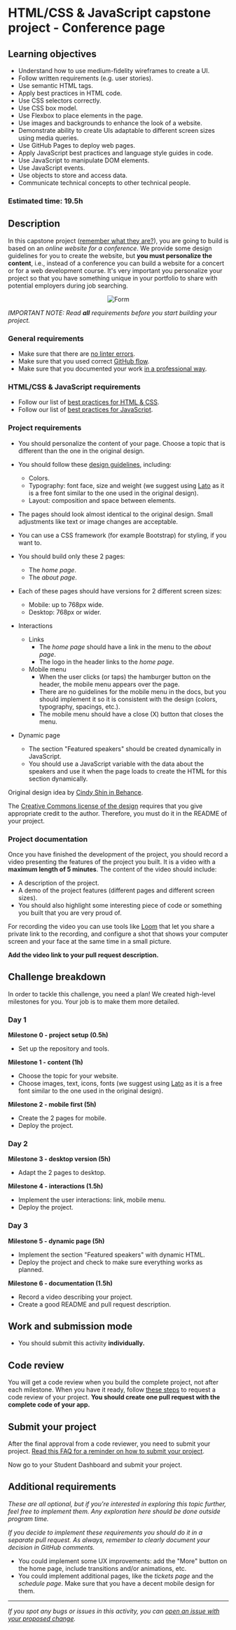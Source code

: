 # HTML/CSS & JavaScript capstone project - Conference page

## Learning objectives

- Understand how to use medium-fidelity wireframes to create a UI.
- Follow written requirements (e.g. user stories).
- Use semantic HTML tags.
- Apply best practices in HTML code.
- Use CSS selectors correctly.
- Use CSS box model.
- Use Flexbox to place elements in the page.
- Use images and backgrounds to enhance the look of a website.
- Demonstrate ability to create UIs adaptable to different screen sizes using media queries.
- Use GitHub Pages to deploy web pages.
- Apply JavaScript best practices and language style guides in code.
- Use JavaScript to manipulate DOM elements.
- Use JavaScript events.
- Use objects to store and access data.
- Communicate technical concepts to other technical people.

### Estimated time: 19.5h

## Description

In this capstone project ([remember what they are?](https://github.com/microverseinc/curriculum-html-css/blob/main/articles/capstone_intro.md)), you are going to build is based on an *online website for a conference*. We provide some design guidelines for you to create the website, but **you must personalize the content**, i.e., instead of a conference you can build a website for a concert or for a web development course. It's very important you personalize your project so that you have something unique in your portfolio to share with potential employers during job searching.

<p align="center">
  <img src="./images/conference_page.png" alt="Form" />
</p>

*IMPORTANT NOTE: Read **all** requirements before you start building your project.*

### General requirements

- Make sure that there are [no linter errors](https://github.com/microverseinc/linters-config).
- Make sure that you used correct [GitHub flow](https://github.com/microverseinc/curriculum-transversal-skills/blob/main/git-github/articles/github_flow.md).
- Make sure that you documented your work [in a professional way](https://github.com/microverseinc/curriculum-transversal-skills/blob/main/documentation/articles/professional_repo_rules.md).

### HTML/CSS & JavaScript requirements

- Follow our list of [best practices for HTML & CSS](https://github.com/microverseinc/curriculum-html-css/blob/main/articles/html_css_best_practices.md).
- Follow our list of [best practices for JavaScript](https://github.com/microverseinc/curriculum-html-css/blob/main/articles/javascript_best_practices.md).

### Project requirements

- You should personalize the content of your page. Choose a topic that is different than the one in the original design.
- You should follow these [design guidelines](https://www.behance.net/gallery/29845175/CC-Global-Summit-2015), including:
  - Colors.
  - Typography: font face, size and weight (we suggest using [Lato](https://www.latofonts.com/) as it is a free font similar to the one used in the original design).
  - Layout: composition and space between elements.
- The pages should look almost identical to the original design. Small adjustments like text or image changes are acceptable.
- You can use a CSS framework (for example Bootstrap) for styling, if you want to.
- You should build only these 2 pages:
  - The *home page*.
  - The *about page*.
- Each of these pages should have versions for 2 different screen sizes: 
  - Mobile: up to 768px wide.
  - Desktop: 768px or wider.

- Interactions
  - Links
    - The *home page* should have a link in the menu to the *about page*.
    - The logo in the header links to the *home page*.
  - Mobile menu
    - When the user clicks (or taps) the hamburger button on the header, the mobile menu appears over the page.
    - There are no guidelines for the mobile menu in the docs, but you should implement it so it is consistent with the design (colors, typography, spacings, etc.).
    - The mobile menu should have a close (X) button that closes the menu.
- Dynamic page
  - The section "Featured speakers" should be created dynamically in JavaScript.
  - You should use a JavaScript variable with the data about the speakers and use it when the page loads to create the HTML for this section dynamically.

Original design idea by [Cindy Shin in Behance](https://www.behance.net/adagio07).

The [Creative Commons license of the design](https://creativecommons.org/licenses/by-nc/4.0/) requires that you give appropriate credit to the author. Therefore, you must do it in the README of your project.

### Project documentation

Once you have finished the development of the project, you should record a video presenting the features of the project you built. It is a video with a **maximum length of 5 minutes**. The content of the video should include:

- A description of the project.
- A demo of the project features (different pages and different screen sizes).
- You should also highlight some interesting piece of code or something you built that you are very proud of.

For recording the video you can use tools like [Loom](https://www.loom.com/) that let you share a private link to the recording, and configure a shot that shows your computer screen and your face at the same time in a small picture.

**Add the video link to your pull request description.**

## Challenge breakdown

In order to tackle this challenge, you need a plan! We created high-level milestones for you. Your job is to make them more detailed.

### Day 1

**Milestone 0 - project setup (0.5h)**

- Set up the repository and tools.

**Milestone 1 - content (1h)**

- Choose the topic for your website.
- Choose images, text, icons, fonts (we suggest using [Lato](https://www.latofonts.com/) as it is a free font similar to the one used in the original design).

**Milestone 2 - mobile first (5h)**

- Create the 2 pages for mobile.
- Deploy the project.

### Day 2

**Milestone 3 - desktop version (5h)**

- Adapt the 2 pages to desktop.

**Milestone 4 - interactions (1.5h)**

- Implement the user interactions: link, mobile menu.
- Deploy the project.

### Day 3

**Milestone 5 - dynamic page (5h)**

- Implement the section "Featured speakers" with dynamic HTML.
- Deploy the project and check to make sure everything works as planned.

**Milestone 6 - documentation (1.5h)**

- Record a video describing your project.
- Create a good README and pull request description.


## Work and submission mode

- You should submit this activity **individually.**

## Code review

You will get a code review when you build the complete project, not after each milestone. When you have it ready, follow [these steps](https://github.com/microverseinc/curriculum-transversal-skills/blob/main/code-review/articles/how_to_ask_for_a_code_review.md) to request a code review of your project. **You should create one pull request with the complete code of your app.**

## Submit your project

After the final approval from a code reviewer, you need to submit your project.
[Read this FAQ for a reminder on how to submit your project](https://microverse.zendesk.com/hc/en-us/articles/360061344234).

Now go to your Student Dashboard and submit your project.

## Additional requirements

*These are all optional, but if you're interested in exploring this topic further, feel free to implement them. Any exploration here should be done outside program time.*

*If you decide to implement these requirements you should do it in a separate pull request. As always, remember to clearly document your decision in GitHub comments.*

- You could implement some UX improvements: add the "More" button on the home page, include transitions and/or animations, etc.
- You could implement additional pages, like the *tickets page* and the *schedule page*. Make sure that you have a decent mobile design for them.

------

_If you spot any bugs or issues in this activity, you can [open an issue with your proposed change](https://github.com/microverseinc/curriculum-transversal-skills/blob/main/git-github/articles/open_issue.md)._
